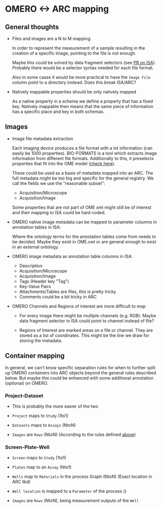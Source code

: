 # OMERO <-> ARC mapping

## General thoughts

- Files and images are a N to M mapping.

  In order to represent the measurement of a sample resulting in the creation of a specific image, pointing to the file is not enough. 
  
  Maybe this could be solved by data fragment selectors (see [PR on ISA](https://github.com/ISA-tools/isa-specs/pull/15)). Probably there would be a selector syntax needed for each file format.

  Also in some cases it would be more practical to have the `Image File` column point to a directory instead. Does this break ISA/ARC?

- Natively mappable properties should be only natively mapped
  
  As a native property in a schema we define a property that has a fixed key. Natively mappable then means that the same piece of information has a specific place and key in both schemas. 

## Images

- Image file metadata extraction

  Each imaging device produces a file format with a lot information (can easily be 1000 properties). BIO-FORMATS is a tool which extracts image information from different file formats. Additionally to this, it preselects properties that fit into the OME model ([check here](https://bio-formats.readthedocs.io/en/stable/supported-formats.html)). 

  These could be used as a basis of metadata mapped into an ARC. The full metadata might be too big and specific for the general registry. We call the fields we use the "reasonable subset":
    
  - Acquisition/Microscope
  - Acquisition/Image

  Some properties that are not part of OME xml might still be of interest and their mapping to ISA could be hard coded.

- OMERO native image metadata can be mapped to parameter columns in annotation tables in ISA:

  Where the ontology terms for the annotation tables come from needs to be decided. Maybe they exist in OME.owl or are general enough to exist in an external ontology. 

- OMERO image metadata as annotation table columns in ISA:

  - Description
  - Acquisition/Microscope
  - Acquisition/Image
  - Tags (Header key "Tag")
  - Key-Value Pairs
  - Attachments/Tables are files, this is pretty tricky
  - Comments could be a bit tricky in ARC

- OMERO Channels and Regions of interest are more difficult to map
 
  - For every image there might be multiple channels (e.g. RGB). Maybe data fragment selector in ISA could point to channel instead of file?

  - Regions of Interest are marked areas on a file or channel. They are stored as a list of coordinates. This might be the line we draw for storing the metadata.

## Container mapping

In general, we can't know specific separation rules for when to further split up OMERO containers into ARC objects beyond the general rules described below. But maybe this could be enhanced with some additional annotation (optional) on OMERO.

### Project-Dataset

  - This is probably the more easier of the two

  - `Project` maps to `Study` (1to1)

  - `Datasets` maps to `Assays` (NtoN)

  - `Images` are `Rows` (NtoN) (According to the rules defined [above](#images))

### Screen-Plate-Well

  - `Screen` maps to `Study` (1to1)

  - `Plates` map to an `Assay` (Nto1)

  - `Wells` map to `Materials` in the process Graph (NtoN) (Exact location in ARC tbd)

  - `Well location` is mapped to a `Parameter` of the process ()

  - `Images` are `Rows` (NtoN), being measurement outputs of the `Well`



